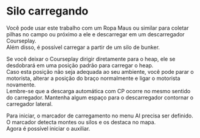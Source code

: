 # Silo carregando  
Você pode usar este trabalho com um Ropa Maus ou similar para coletar pilhas no campo ou próximo a ele e descarregar em um descarregador Courseplay.  
Além disso, é possível carregar a partir de um silo de bunker.  
  
Se você deixar o Courseplay dirigir diretamente para o heap, ele se desdobrará em uma posição padrão para carregar o heap.  
Caso esta posição não seja adequada ao seu ambiente, você pode parar o motorista, alterar a posição do braço normalmente e ligar o motorista novamente.  
Lembre-se que a descarga automática com CP ocorre no mesmo sentido do carregador. Mantenha algum espaço para o descarregador contornar o carregador lateral.  


  
Para iniciar, o marcador de carregamento no menu AI precisa ser definido.  
O marcador detecta montes ou silos e os destaca no mapa.  
Agora é possível iniciar o auxiliar.  


